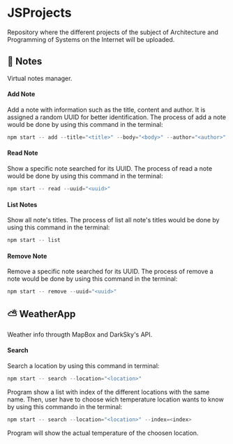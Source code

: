 # JSProjects
Repository where the different projects of the subject of Architecture and Programming of Systems on the Internet will be uploaded.
## 📝 Notes
Virtual notes manager.
#### Add Note
Add a note with information such as the title, content and author. It is assigned a random UUID for better identification. The process of add a note would be done by using this command in the terminal:
```js
npm start -- add --title="<title>" --body="<body>" --author="<author>"
```
#### Read Note
Show a specific note searched for its UUID.
The process of read a note would be done by using this command in the terminal:
```js
npm start -- read --uuid="<uuid>"
```
#### List Notes
Show all note's titles.
The process of list all note's titles would be done by using this command in the terminal:
```js
npm start -- list
```
#### Remove Note
Remove a specific note searched for its UUID.
The process of remove a note would be done by using this command in the terminal:
```js
npm start -- remove --uuid="<uuid>"
```
## ⛅ WeatherApp
Weather info througth MapBox and DarkSky's API.
#### Search
Search a location by using this command in terminal:
```js
npm start -- search --location="<location>"
```
Program show a list with index of the different locations with the same name.
Then, user have to choose wich temperature location wants to know by using this commando in the terminal:
```js
npm start -- search --location="<location>" --index=<index>
```
Program will show the actual temperature of the choosen location.
